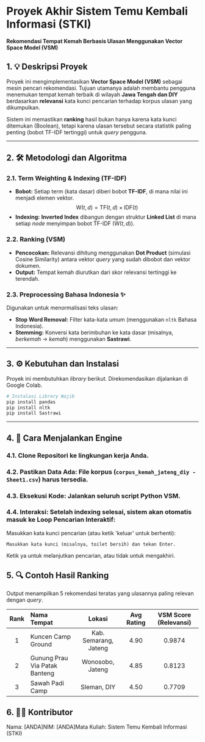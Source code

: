# Proyek Akhir Sistem Temu Kembali Informasi (STKI)
**Rekomendasi Tempat Kemah Berbasis Ulasan Menggunakan Vector Space Model (VSM)**

## 1. 💡 Deskripsi Proyek

Proyek ini mengimplementasikan **Vector Space Model (VSM)** sebagai mesin pencari rekomendasi. Tujuan utamanya adalah membantu pengguna menemukan tempat kemah terbaik di wilayah **Jawa Tengah dan DIY** berdasarkan **relevansi** kata kunci pencarian terhadap korpus ulasan yang dikumpulkan.

Sistem ini memastikan **ranking** hasil bukan hanya karena kata kunci ditemukan (Boolean), tetapi karena ulasan tersebut secara statistik paling penting (bobot TF-IDF tertinggi) untuk *query* pengguna.

***

## 2. 🛠️ Metodologi dan Algoritma

### 2.1. Term Weighting & Indexing (TF-IDF)

* **Bobot:** Setiap term (kata dasar) diberi bobot **TF-IDF**, di mana nilai ini menjadi elemen vektor.
    $$\text{W}(t, d) = \text{TF}(t, d) \times \text{IDF}(t)$$
* **Indexing:** **Inverted Index** dibangun dengan struktur **Linked List** di mana setiap *node* menyimpan bobot TF-IDF ($\text{W}(t, d)$).

### 2.2. Ranking (VSM)

* **Pencocokan:** Relevansi dihitung menggunakan **Dot Product** (simulasi Cosine Similarity) antara vektor *query* yang sudah dibobot dan vektor dokumen.
* **Output:** Tempat kemah diurutkan dari skor relevansi tertinggi ke terendah.

### 2.3. Preprocessing Bahasa Indonesia ✨

Digunakan untuk menormalisasi teks ulasan:
* **Stop Word Removal:** Filter kata-kata umum (menggunakan `nltk` Bahasa Indonesia).
* **Stemming:** Konversi kata berimbuhan ke kata dasar (misalnya, *berkemah* $\rightarrow$ *kemah*) menggunakan **Sastrawi**.

***

## 3. ⚙️ Kebutuhan dan Instalasi

Proyek ini membutuhkan *library* berikut. Direkomendasikan dijalankan di Google Colab.

```bash
# Instalasi Library Wajib
pip install pandas
pip install nltk
pip install Sastrawi
```

***

## 4. 🚀 Cara Menjalankan Engine

### 4.1. Clone Repositori ke lingkungan kerja Anda.
### 4.2. Pastikan Data Ada: File korpus (`corpus_kemah_jateng_diy - Sheet1.csv`) harus tersedia.
### 4.3. Eksekusi Kode: Jalankan seluruh script Python VSM.
### 4.4. Interaksi: Setelah indexing selesai, sistem akan otomatis masuk ke Loop Pencarian Interaktif:
Masukkan kata kunci pencarian (atau ketik 'keluar' untuk berhenti):
```
Masukkan kata kunci (misalnya, toilet bersih) dan tekan Enter.
```
Ketik ya untuk melanjutkan pencarian, atau tidak untuk mengakhiri.

## 5. 🔍 Contoh Hasil Ranking

Output menampilkan 5 rekomendasi teratas yang ulasannya paling relevan dengan *query*.

| Rank | Nama Tempat | Lokasi | Avg Rating | VSM Score (Relevansi) |
| :---: | :--- | :---: | :---: | :---: |
| 1 | Kuncen Camp Ground | Kab. Semarang, Jateng | 4.90 | 0.9874 |
| 2 | Gunung Prau Via Patak Banteng | Wonosobo, Jateng | 4.85 | 0.8123 |
| 3 | Sawah Padi Camp | Sleman, DIY | 4.50 | 0.7709 |

## 6. 🧑‍💻 Kontributor

Nama: [ANDA]NIM: [ANDA]Mata Kuliah: Sistem Temu Kembali Informasi (STKI)
